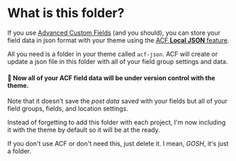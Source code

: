 # What is this folder?

If you use [Advanced Custom Fields](https://www.advancedcustomfields.com) (and you should), you can store your field data in json format with your theme using the [ACF __Local JSON__ feature](https://www.advancedcustomfields.com/resources/local-json/).

All you need is a folder in your theme called `acf-json`. ACF will create or update a json file in this folder with all of your field group settings and data.

#### 💯 Now all of your ACF field data will be under version control with the theme.

Note that it doesn't save the *post data* saved with your fields but all of your field groups, fields, and location settings.

Instead of forgetting to add this folder with each project, I'm now including it with the theme by default so it will be at the ready.

If you don't use ACF or don't need this, just delete it. I mean, *GOSH*, it's just a folder.